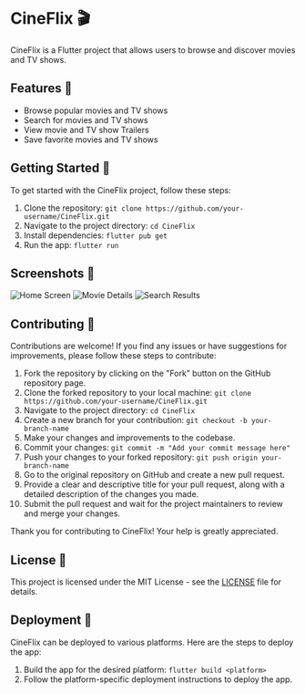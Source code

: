 # CineFlix 🎬

CineFlix is a Flutter project that allows users to browse and discover movies and TV shows.

## Features 🌟

- Browse popular movies and TV shows
- Search for movies and TV shows
- View movie and TV show Trailers
- Save favorite movies and TV shows

## Getting Started 🚀

To get started with the CineFlix project, follow these steps:

1. Clone the repository: `git clone https://github.com/your-username/CineFlix.git`
2. Navigate to the project directory: `cd CineFlix`
3. Install dependencies: `flutter pub get`
4. Run the app: `flutter run`

## Screenshots 📸

![Home Screen](screenshots/home_screen.png)
![Movie Details](screenshots/movie_details.png)
![Search Results](screenshots/search_results.png)

## Contributing 🤝

Contributions are welcome! If you find any issues or have suggestions for improvements, please follow these steps to contribute:

1. Fork the repository by clicking on the "Fork" button on the GitHub repository page.
2. Clone the forked repository to your local machine: `git clone https://github.com/your-username/CineFlix.git`
3. Navigate to the project directory: `cd CineFlix`
4. Create a new branch for your contribution: `git checkout -b your-branch-name`
5. Make your changes and improvements to the codebase.
6. Commit your changes: `git commit -m "Add your commit message here"`
7. Push your changes to your forked repository: `git push origin your-branch-name`
8. Go to the original repository on GitHub and create a new pull request.
9. Provide a clear and descriptive title for your pull request, along with a detailed description of the changes you made.
10. Submit the pull request and wait for the project maintainers to review and merge your changes.

Thank you for contributing to CineFlix! Your help is greatly appreciated.

## License 📝

This project is licensed under the MIT License - see the [LICENSE](LICENSE) file for details.

## Deployment 🚀

CineFlix can be deployed to various platforms. Here are the steps to deploy the app:

1. Build the app for the desired platform: `flutter build <platform>`
2. Follow the platform-specific deployment instructions to deploy the app.
